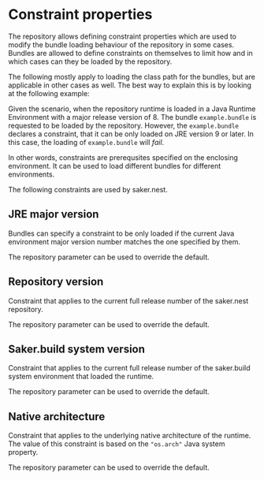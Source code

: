 # Constraint properties

The repository allows defining constraint properties which are used to modify the bundle loading behaviour of the repository in some cases. Bundles are allowed to define constraints on themselves to limit how and in which cases can they be loaded by the repository.

The following mostly apply to loading the class path for the bundles, but are applicable in other cases as well. The best way to explain this is by looking at the following example:

Given the scenario, when the repository runtime is loaded in a Java Runtime Environment with a major release version of 8. The bundle `example.bundle` is requested to be loaded by the repository. However, the `example.bundle` declares a constraint, that it can be only loaded on JRE version 9 or later. In this case, the loading of `example.bundle` will *fail*.

In other words, constraints are prerequsites specified on the enclosing environment. It can be used to load different bundles for different environments.

The following constraints are used by saker.nest.

## JRE major version

Bundles can specify a constraint to be only loaded if the current Java environment major version number matches the one specified by them.

The [](configuration.md#constraint_force_jre_major) repository parameter can be used to override the default.

## Repository version

Constraint that applies to the current full release number of the saker.nest repository.

The [](configuration.md#constraint_force_repo_version) repository parameter can be used to override the default.

## Saker.build system version

Constraint that applies to the current full release number of the saker.build system environment that loaded the runtime.

The [](configuration.md#constraint_force_buildsystem_version) repository parameter can be used to override the default.

## Native architecture

Constraint that applies to the underlying native architecture of the runtime. The value of this constraint is based on the `"os.arch"` Java system property.

The [](configuration.md#constraint_force_architecture) repository parameter can be used to override the default.

